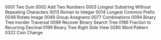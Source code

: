 0001 Two Sum
0002 Add Two Numbers
0003 Longest Substring Without Repeating Characters
0013 Roman to Integer
0014 Longest Common Prefix
0048 Rotate Image
0049 Group Anagrams
0077 Combinations
0094 Binary Tree Inorder Traversal
0099 Recover Binary Search Tree
0166 Fraction to Recurring Decimal
0199 Binary Tree Right Side View
0290 Word Pattern
0322 Coin Change
